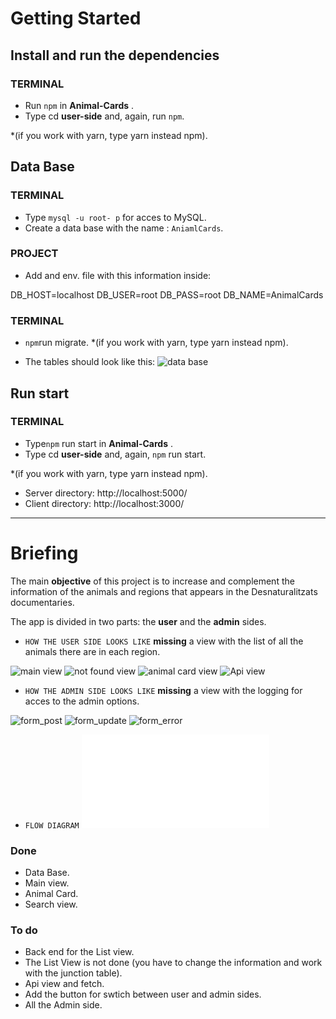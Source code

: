 # Getting Started 

## Install and run the dependencies


### TERMINAL

- Run `npm` in **Animal-Cards** .
- Type cd **user-side** and, again, run `npm`.

*(if you work with yarn, type yarn instead npm).


## Data Base

### TERMINAL

- Type `mysql -u root- p` for acces to MySQL.
- Create a data base with the name : `AniamlCards`.


### PROJECT

- Add and env. file with this information inside:

DB_HOST=localhost
DB_USER=root
DB_PASS=root
DB_NAME=AnimalCards



### TERMINAL

- `npm`run migrate.
*(if you work with yarn, type yarn instead npm).

- The tables should look like this:
![data base](../public/images/DB%20design.png)


## Run start

### TERMINAL

- Type`npm` run start in **Animal-Cards** .
- Type cd **user-side** and, again, `npm` run start.

*(if you work with yarn, type yarn instead npm).


- Server directory: http://localhost:5000/
- Client directory: http://localhost:3000/


______________________________________________________________________________________________

# Briefing
The main **objective** of this project is to increase and complement the information of the animals and regions that appears in the Desnaturalitzats documentaries.

The app is divided in two parts: the **user** and the **admin** sides.

- `HOW THE USER SIDE LOOKS LIKE`
**missing** a view with the list of all the animals there are in each region.

![main view](../public/images/view_main_page.png)
![not found view](../public/images/view_notFound.png)
![animal card view](../public/images/view_animal_card.png)
![Api view](../public/images/view_api_RedList.png)




- `HOW THE ADMIN SIDE LOOKS LIKE`
**missing** a view with the logging for acces to the admin options.

![form_post](../public/images/view_form_post.png)
![form_update](../public/images/view_form_update.png)
![form_error](../public/images/view_form_error.png)

- `FLOW DIAGRAM`
![flow diagram](../public/images/flow%20diagrama.pdf)


### Done

- Data Base.
- Main view.
- Animal Card.
- Search view.


### To do

- Back end for the List view.
- The List View is not done (you have to change the information and work with the junction table).
- Api view and fetch.
- Add the button for swtich between user and admin sides.
- All the Admin side.


